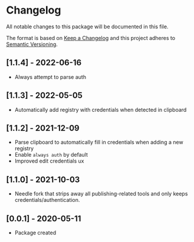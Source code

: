 # Changelog
All notable changes to this package will be documented in this file.

The format is based on [Keep a Changelog](http://keepachangelog.com/en/1.0.0/)
and this project adheres to [Semantic Versioning](http://semver.org/spec/v2.0.0.html).

## [1.1.4] - 2022-06-16
- Always attempt to parse auth

## [1.1.3] - 2022-05-05
- Automatically add registry with credentials when detected in clipboard

## [1.1.2] - 2021-12-09
- Parse clipboard to automatically fill in credentials when adding a new registry
- Enable ``always auth`` by default
- Improved edit credentials ux

## [1.1.0] - 2021-10-03
- Needle fork that strips away all publishing-related tools and only keeps credentials/authentication.

## [0.0.1] - 2020-05-11
- Package created